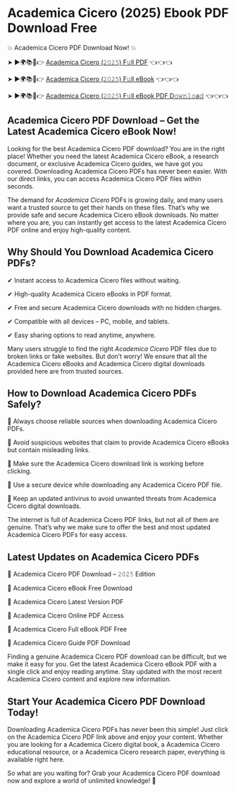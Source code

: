 # Academica Cicero (2025) Ebook PDF Download Free

💥 Academica Cicero PDF Download Now! 💥

➤ ►🌍📚📱👉 [Academica Cicero (𝟸𝟶𝟸𝟻) F𝚞ll PDF](https://getpdf.xyz/academica-cicero) 👈👈👈


➤ ►🌍📚📱👉 [Academica Cicero (𝟸𝟶𝟸𝟻) F𝚞ll eBook](https://getpdf.xyz/academica-cicero) 👈👈👈


➤ ►🌍📚📱👉 [Academica Cicero (𝟸𝟶𝟸𝟻) F𝚞ll eBook PDF D𝚘𝚠𝚗𝚕𝚘a𝚍](https://getpdf.xyz/academica-cicero) 👈👈👈


## Academica Cicero PDF Download – Get the Latest Academica Cicero eBook Now!

Looking for the best Academica Cicero PDF download? You are in the right place! Whether you need the latest Academica Cicero eBook, a research document, or exclusive Academica Cicero guides, we have got you covered. Downloading Academica Cicero PDFs has never been easier. With our direct links, you can access Academica Cicero PDF files within seconds.

The demand for *Academica Cicero* PDFs is growing daily, and many users want a trusted source to get their hands on these files. That’s why we provide safe and secure Academica Cicero eBook downloads. No matter where you are, you can instantly get access to the latest Academica Cicero PDF online and enjoy high-quality content.

## Why Should You Download Academica Cicero PDFs?

✔ Instant access to Academica Cicero files without waiting.

✔ High-quality Academica Cicero eBooks in PDF format.

✔ Free and secure Academica Cicero downloads with no hidden charges.

✔ Compatible with all devices – PC, mobile, and tablets.

✔ Easy sharing options to read anytime, anywhere.

Many users struggle to find the right *Academica Cicero* PDF files due to broken links or fake websites. But don’t worry! We ensure that all the Academica Cicero eBooks and Academica Cicero digital downloads provided here are from trusted sources.

## How to Download Academica Cicero PDFs Safely?

📌 Always choose reliable sources when downloading Academica Cicero PDFs.

📌 Avoid suspicious websites that claim to provide Academica Cicero eBooks but contain misleading links.

📌 Make sure the Academica Cicero download link is working before clicking.

📌 Use a secure device while downloading any Academica Cicero PDF file.

📌 Keep an updated antivirus to avoid unwanted threats from Academica Cicero digital downloads.

The internet is full of Academica Cicero PDF links, but not all of them are genuine. That’s why we make sure to offer the best and most updated Academica Cicero PDFs for easy access.

## Latest Updates on Academica Cicero PDFs

🔹 Academica Cicero PDF Download – 𝟸𝟶𝟸𝟻 Edition

🔹 Academica Cicero eBook Free Download

🔹 Academica Cicero Latest Version PDF

🔹 Academica Cicero Online PDF Access

🔹 Academica Cicero Full eBook PDF Free

🔹 Academica Cicero Guide PDF Download

Finding a genuine Academica Cicero PDF download can be difficult, but we make it easy for you. Get the latest Academica Cicero eBook PDF with a single click and enjoy reading anytime. Stay updated with the most recent Academica Cicero content and explore new information.

## Start Your Academica Cicero PDF Download Today!

Downloading Academica Cicero PDFs has never been this simple! Just click on the Academica Cicero PDF link above and enjoy your content. Whether you are looking for a Academica Cicero digital book, a Academica Cicero educational resource, or a Academica Cicero research paper, everything is available right here.

So what are you waiting for? Grab your Academica Cicero PDF download now and explore a world of unlimited knowledge! 🚀